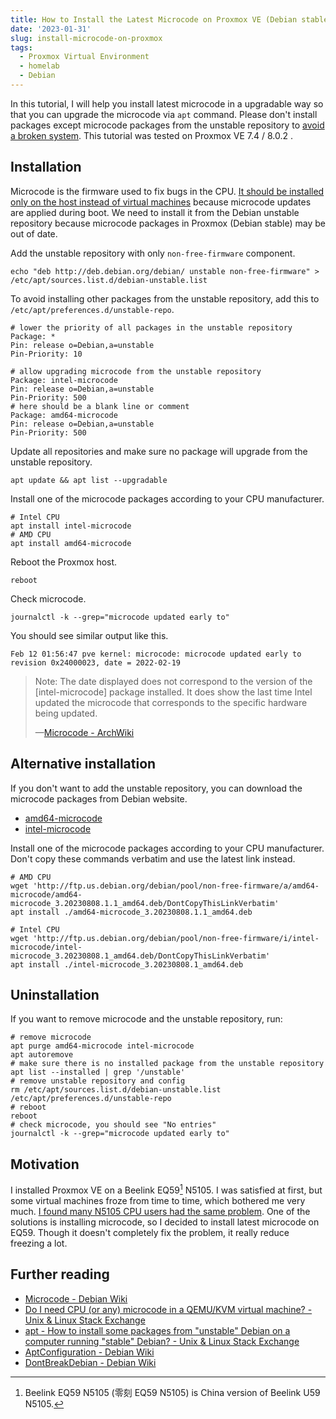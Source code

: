 ```yaml
---
title: How to Install the Latest Microcode on Proxmox VE (Debian stable)
date: '2023-01-31'
slug: install-microcode-on-proxmox
tags:
  - Proxmox Virtual Environment
  - homelab
  - Debian
---
```


In this tutorial, I will help you install latest microcode in a upgradable way so that you can upgrade the microcode via `apt` command. Please don't install packages except microcode packages from the unstable repository to [avoid a broken system](https://wiki.debian.org/DontBreakDebian#Don.27t_make_a_FrankenDebian). This tutorial was tested on Proxmox VE 7.4 / 8.0.2 .

<!--
pve-manager/7.4-3/9002ab8a (running kernel: 6.2.11-1-pve)

[I] root@pve ~ [255]# pveversion -v
proxmox-ve: 8.0.2 (running kernel: 6.2.16-12-pve)
pve-manager: 8.0.4 (running version: 8.0.4/d258a813cfa6b390)
-->

## Installation

Microcode is the firmware used to fix bugs in the CPU. [It should be installed only on the host instead of virtual machines](https://unix.stackexchange.com/q/572754/447708) because microcode updates are applied during boot. We need to install it from the Debian unstable repository because microcode packages in Proxmox (Debian stable) may be out of date.

Add the unstable repository with only `non-free-firmware` component.

```
echo "deb http://deb.debian.org/debian/ unstable non-free-firmware" > /etc/apt/sources.list.d/debian-unstable.list
```

To avoid installing other packages from the unstable repository, add this to `/etc/apt/preferences.d/unstable-repo`.

```
# lower the priority of all packages in the unstable repository
Package: *
Pin: release o=Debian,a=unstable
Pin-Priority: 10

# allow upgrading microcode from the unstable repository
Package: intel-microcode
Pin: release o=Debian,a=unstable
Pin-Priority: 500
# here should be a blank line or comment
Package: amd64-microcode
Pin: release o=Debian,a=unstable
Pin-Priority: 500
```

Update all repositories and make sure no package will upgrade from the unstable repository.

```
apt update && apt list --upgradable
```

Install one of the microcode packages according to your CPU manufacturer.

```
# Intel CPU
apt install intel-microcode
# AMD CPU
apt install amd64-microcode
```

Reboot the Proxmox host.

```
reboot
```

Check microcode.

```
journalctl -k --grep="microcode updated early to"
```

You should see similar output like this.

```
Feb 12 01:56:47 pve kernel: microcode: microcode updated early to revision 0x24000023, date = 2022-02-19
```

> Note: The date displayed does not correspond to the version of the [intel-microcode] package installed. It does show the last time Intel updated the microcode that corresponds to the specific hardware being updated.
>
> —[Microcode - ArchWiki](https://wiki.archlinux.org/title/Microcode#Verifying_that_microcode_got_updated_on_boot)

## Alternative installation

If you don't want to add the unstable repository, you can download the microcode packages from Debian website.

- [amd64-microcode](https://packages.debian.org/sid/amd64/amd64-microcode/download)
- [intel-microcode](https://packages.debian.org/sid/amd64/intel-microcode/download)

Install one of the microcode packages according to your CPU manufacturer. Don't copy these commands verbatim and use the latest link instead.

```
# AMD CPU
wget 'http://ftp.us.debian.org/debian/pool/non-free-firmware/a/amd64-microcode/amd64-microcode_3.20230808.1.1_amd64.deb/DontCopyThisLinkVerbatim'
apt install ./amd64-microcode_3.20230808.1.1_amd64.deb

# Intel CPU
wget 'http://ftp.us.debian.org/debian/pool/non-free-firmware/i/intel-microcode/intel-microcode_3.20230808.1_amd64.deb/DontCopyThisLinkVerbatim'
apt install ./intel-microcode_3.20230808.1_amd64.deb
```



## Uninstallation

If you want to remove microcode and the unstable repository, run:

```
# remove microcode
apt purge amd64-microcode intel-microcode
apt autoremove
# make sure there is no installed package from the unstable repository
apt list --installed | grep '/unstable'
# remove unstable repository and config
rm /etc/apt/sources.list.d/debian-unstable.list /etc/apt/preferences.d/unstable-repo
# reboot
reboot
# check microcode, you should see "No entries"
journalctl -k --grep="microcode updated early to"
```

## Motivation

I installed Proxmox VE on a Beelink EQ59[^eq59] N5105. I was satisfied at first, but some virtual machines froze from time to time, which bothered me very much. [I found many N5105 CPU users had the same problem](https://forum.proxmox.com/threads/vm-freezes-irregularly.111494/). One of the solutions is installing microcode, so I decided to install latest microcode on EQ59. Though it doesn't completely fix the problem, it really reduce freezing a lot.

[^eq59]: Beelink EQ59 N5105 (零刻 EQ59 N5105) is China version of Beelink U59 N5105.

## Further reading

- [Microcode - Debian Wiki](https://wiki.debian.org/Microcode)
- [Do I need CPU (or any) microcode in a QEMU/KVM virtual machine? - Unix & Linux Stack Exchange](https://unix.stackexchange.com/a/572757/447708)
- [apt - How to install some packages from "unstable" Debian on a computer running "stable" Debian? - Unix & Linux Stack Exchange](https://unix.stackexchange.com/a/8051/447708)
- [AptConfiguration - Debian Wiki](https://wiki.debian.org/AptConfiguration)
- [DontBreakDebian - Debian Wiki](https://wiki.debian.org/DontBreakDebian)
